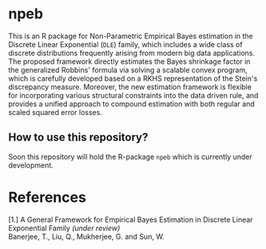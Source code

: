 <!-- README.md is generated from README.Rmd. Please edit that file -->
npeb
====
<!-- [![Build Status](https://travis-ci.org/trambakbanerjee/asus.svg?branch=master)](https://travis-ci.org/trambakbanerjee/asus)
[![CRAN_Status_Badge](http://www.r-pkg.org/badges/version/asus)](https://cran.r-project.org/package=asus)
![](http://cranlogs.r-pkg.org/badges/grand-total/asus)-->
This is an R package for Non-Parametric Empirical Bayes estimation in the Discrete Linear Exponential (`DLE`) family, which includes a wide class of discrete distributions frequently arising from modern big data applications. The proposed framework directly estimates the Bayes shrinkage factor in the generalized Robbins' formula via solving a scalable convex
program, which is carefully developed based on a RKHS representation of the Stein's discrepancy
measure. Moreover, the new estimation framework is flexible for incorporating various structural constraints into the data driven rule, and provides a unified approach to compound estimation with both regular and scaled squared error losses. 
 
How to use this repository?
----------
Soon this repository will hold the R-package `npeb` which is currently under development. 

References
=======
[1.] A General Framework for Empirical Bayes Estimation in Discrete Linear Exponential Family _(under review)_     
Banerjee, T., Liu, Q., Mukherjee, G. and Sun, W.
